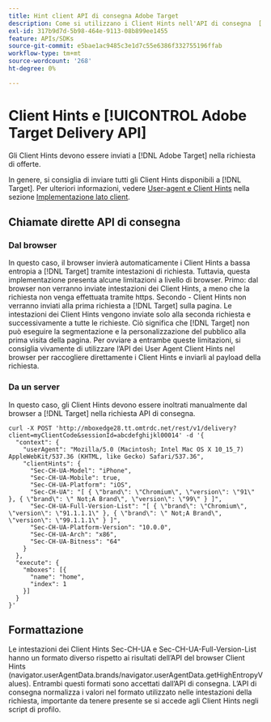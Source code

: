 ```yaml
---
title: Hint client API di consegna Adobe Target
description: Come si utilizzano i Client Hints nell'API di consegna  [!DNL Adobe Target] ?
exl-id: 317b9d7d-5b98-464e-9113-08b899ee1455
feature: APIs/SDKs
source-git-commit: e5bae1ac9485c3e1d7c55e6386f332755196ffab
workflow-type: tm+mt
source-wordcount: '268'
ht-degree: 0%

---
```


# Client Hints e [!UICONTROL Adobe Target Delivery API]

Gli Client Hints devono essere inviati a [!DNL Adobe Target] nella richiesta di offerte.

In genere, si consiglia di inviare tutti gli Client Hints disponibili a [!DNL Target]. Per ulteriori informazioni, vedere [User-agent e Client Hints](/help/dev/implement/client-side/atjs/user-agent-and-client-hints.md) nella sezione [Implementazione lato client](../../implement/client-side/overview.md).

## Chiamate dirette API di consegna

### Dal browser

In questo caso, il browser invierà automaticamente i Client Hints a bassa entropia a [!DNL Target] tramite intestazioni di richiesta. Tuttavia, questa implementazione presenta alcune limitazioni a livello di browser. Primo: dal browser non verranno inviate intestazioni dei Client Hints, a meno che la richiesta non venga effettuata tramite https. Secondo - Client Hints non verranno inviati alla prima richiesta a [!DNL Target] sulla pagina. Le intestazioni dei Client Hints vengono inviate solo alla seconda richiesta e successivamente a tutte le richieste. Ciò significa che [!DNL Target] non può eseguire la segmentazione e la personalizzazione del pubblico alla prima visita della pagina. Per ovviare a entrambe queste limitazioni, si consiglia vivamente di utilizzare l’API dei User Agent Client Hints nel browser per raccogliere direttamente i Client Hints e inviarli al payload della richiesta.

### Da un server

In questo caso, gli Client Hints devono essere inoltrati manualmente dal browser a [!DNL Target] nella richiesta API di consegna.

```
curl -X POST 'http://mboxedge28.tt.omtrdc.net/rest/v1/delivery?client=myClientCode&sessionId=abcdefghijkl00014' -d '{
  "context": {
    "userAgent": "Mozilla/5.0 (Macintosh; Intel Mac OS X 10_15_7) AppleWebKit/537.36 (KHTML, like Gecko) Safari/537.36",
    "clientHints": {
      "Sec-CH-UA-Model": "iPhone",
      "Sec-CH-UA-Mobile": true,
      "Sec-CH-UA-Platform": "iOS",
      "Sec-CH-UA": "[ { \"brand\": \"Chromium\", \"version\": \"91\" }, { \"brand\": \" Not;A Brand\", \"version\": \"99\" } ]",
      "Sec-CH-UA-Full-Version-List": "[ { \"brand\": \"Chromium\", \"version\": \"91.1.1.1\" }, { \"brand\": \" Not;A Brand\", \"version\": \"99.1.1.1\" } ]",
      "Sec-CH-UA-Platform-Version": "10.0.0",
      "Sec-CH-UA-Arch": "x86",
      "Sec-CH-UA-Bitness": "64"
    }
  },
  "execute": {
    "mboxes": [{
      "name": "home",
      "index": 1
    }]
  }
}'
```

## Formattazione

Le intestazioni dei Client Hints Sec-CH-UA e Sec-CH-UA-Full-Version-List hanno un formato diverso rispetto ai risultati dell’API del browser Client Hints (navigator.userAgentData.brands/navigator.userAgentData.getHighEntropyValues). Entrambi questi formati sono accettati dall’API di consegna. L’API di consegna normalizza i valori nel formato utilizzato nelle intestazioni della richiesta, importante da tenere presente se si accede agli Client Hints negli script di profilo.
